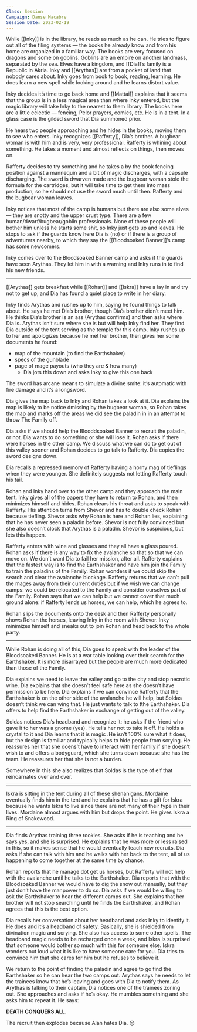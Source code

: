 ```yaml
---
Class: Session
Campaign: Danse Macabre
Session Date: 2023-02-19
---
```

While [[Inky]] is in the library, he reads as much as he can. He tries to figure out all of the filing systems — the books he already know and from his home are organized in a familiar way. The books are very focused on dragons and some on goblins. Goblins are an empire on another landmass, separated by the sea. Elves have a kingdom, and [[Dia]]’s family is a Republic in Akria. Inky and [[Arythas]] are from a pocket of land that nobody cares about. Inky goes from book to book, reading, learning. He does learn a new spell while looking around and he learns distort value.

Inky decides it’s time to go back home and [[Mattai]] explains that it seems that the group is in a less magical area than where Inky entered, but the magic library will take Inky to the nearest to them library. The books here are a little eclectic — fencing, Pelor prayers, comics, etc. He is in a tent. In a glass case is the gilded sword that Dia summoned prior.

He hears two people approaching and he hides in the books, moving them to see who enters. Inky recognizes [[Rafferty]], Dia’s brother. A bugbear woman is with him and is very, very professional. Rafferty is whining about something. He takes a moment and almost reflects on things, then moves on.

Rafferty decides to try something and he takes a by the book fencing position against a mannequin and a bit of magic discharges, with a capsule discharging. The sword is dwarven made and the bugbear woman stole the formula for the cartridges, but it will take time to get them into mass production, so he should not use the sword much until then. Rafferty and the bugbear woman leaves.

Inky notices that most of the camp is humans but there are also some elves — they are snotty and the upper crust type. There are a few human/dwarf/bugbear/goblin professionals. None of these people will bother him unless he starts some shit, so Inky just gets up and leaves. He stops to ask if the guards know here Dia is (no) or if there is a group of adventurers nearby, to which they say the [[Bloodsoaked Banner]]’s camp has some newcomers.

Inky comes over to the Bloodsoaked Banner camp and asks if the guards have seen Arythas. They let him in with a warning and Inky runs in to find his new friends.

---

[[Arythas]] gets breakfast while [[Rohan]] and [[Iskra]] have a lay in and try not to get up, and Dia has found a quiet place to write in her diary.

Inky finds Arythas and rushes up to him, saying he found things to talk about. He says he met Dia’s brother, though Dia’s brother didn’t meet him. He thinks Dia’s brother is an ass (Arythas confirms) and then asks where Dia is. Arythas isn’t sure where she is but will help Inky find her. They find Dia outside of the tent serving as the temple for this camp. Inky rushes up to her and apologizes because he met her brother, then gives her some documents he found:

- map of the mountain (to find the Earthshaker)
- specs of the gunblade
- page of mage payouts (who they are & how many)
    - Dia jots this down and asks Inky to give this one back

The sword has arcane means to simulate a divine smite: it’s automatic with fire damage and it’s a longsword.

Dia gives the map back to Inky and Rohan takes a look at it. Dia explains the map is likely to be notice dmissing by the bugbear woman, so Rohan takes the map and marks off the areas we did see the paladin in in an attempt to throw The Family off.

Dia asks if we should help the Blooddsoaked Banner to recruit the paladin, or not. Dia wants to do something or she will lose it. Rohan asks if there were horses in the other camp. We discuss what we can do to get out of this valley sooner and Rohan decides to go talk to Rafferty. Dia copies the sword designs down.

Dia recalls a repressed memory of Rafferty having a horny mag of tieflings when they were younger. She definitely suggests not letting Rafferty touch his tail.

Rohan and Inky hand over to the other camp and they approach the main tent. Inky gives all of the papers they have to return to Rohan, and then minimizes himself and hides. Rohan clears his throat and asks to speak with Rafferty. His attention turns from Shevor and has to double check Rohan because tiefling. Shevor asks why Rohan is here and Rohan lies, explaining that he has never seen a paladin before. Shevor is not fully convinced but she also doesn’t clock that Arythas is a paladin. Shevor is suspicious, but lets this happen.

Rafferty enters with wine and glasses and they all have a glass poured. Rohan asks if there is any way to fix the avalanche so that so that we can move on. We don’t want Dia to fail her mission, after all. Rafferty explains that the fastest way is to find the Earthshaker and have him join the Family to train the paladins of the Family. Rohan wonders if we could skip the search and clear the avalanche blockage. Rafferty returns that we can’t pull the mages away from their current duties but if we wish we can change camps: we could be relocated to the Family and consider ourselves part of the Family. Rohan says that we can help but we cannot cover that much ground alone: if Rafferty lends us horses, we can help, which he agrees to.

Rohan slips the documents onto the desk and then Rafferty personally shows Rohan the horses, leaving Inky in the room with Shevor. Inky minimizes himself and sneaks out to join Rohan and head back to the whole party.

---

While Rohan is doing all of this, Dia goes to speak with the leader of the Bloodsoaked Banner. He is at a war table looking over their search for the Earthshaker. It is more disarrayed but the people are much more dedicated than those of the Family.

Dia explains we need to leave the valley and go to the city and stop necrotic wine. Dia explains that she doesn’t feel safe here as she doesn’t have permission to be here. Dia explains if we can convince Rafferty that the Earthshaker is on the other side of the avalanche he will help, but Soldas doesn’t think we can wing that. He just wants to talk to tthe Earthshaker. Dia offers to help find the Earthshaker in exchange of getting out of the valley.

Soldas notices Dia’s headband and recognize it: he asks if the friend who gave it to her was a gnome (yes). He tells her not to take it off. He holds a crystal to it and Dia learns that it is magic .He isn’t 100% sure what it does, but the design is familiar and typically helps to hide people from scrying. He reassures her that she doens’t have to interact with her family if she doesn’t wish to and offers a bodyguard, which she turns down because she has the team. He reassures her that she is not a burden.

Somewhere in this she also realizes that Soldas is the type of elf that reincarnates over and over.

---

Iskra is sitting in the tent during all of these shenanigans. Mordaine eventually finds him in the tent and he explains that he has a gift for Iskra because he wants Iskra to live since there are not many of their type in their lives. Mordaine almost argues with him but drops the point. He gives Iskra a Ring of Snakewood.

---

Dia finds Arythas training three rookies. She asks if he is teaching and he says yes, and she is surprised. He explains that he was more or less raised in this, so it makes sense that he would eventually teach new recruits. Dia asks if she can talk with him and he walks with her back to the tent, all of us happening to come together at the same time by chance.

Rohan reports that he manage dot get us horses, but Rafferty will not help with the avalanche until he talks to the Earthshaker. Dia reports that with the Bloodsoaked Banner we would have to dig the snow out manually, but they just don’t have the manpower to do so. Dia asks if we would be willing to ask the Earthshaker to hear the different camps out. She explains that her brother will not stop searching until he finds the Earthshaker, and Rohan agrees that this is the best option.

Dia recalls her conversation about her headband and asks Inky to identify it. He does and it’s a headband of safety. Basically, she is shielded from divination magic and scrying. She also has access to some other spells. The headband magic needs to be recharged once a week, and Iskra is surprised that someone would bother so much with this for someone else. Iskra wonders out loud what it is like to have someone care for you. Dia tries to convince him that she cares for him but he refuses to believe it.

We return to the point of finding the paladin and agree to go find the Earthshaker so he can hear the two camps out. Arythas says he needs to let the trainees know that he’s leaving and goes with Dia to notify them. As Arythas is talking to their captain, Dia notices one of the trainees zoning out. She approaches and asks if he’s okay. He mumbles something and she asks him to repeat it. He says:

**DEATH CONQUERS ALL.**

The recruit then explodes because Alan hates Dia. 😔